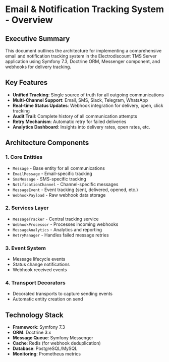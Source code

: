 # Email & Notification Tracking System - Overview

## Executive Summary
This document outlines the architecture for implementing a comprehensive email and notification tracking system in the Electrodiscount TMS Server application using Symfony 7.3, Doctrine ORM, Messenger component, and webhooks for delivery tracking.

## Key Features
- **Unified Tracking**: Single source of truth for all outgoing communications
- **Multi-Channel Support**: Email, SMS, Slack, Telegram, WhatsApp
- **Real-time Status Updates**: Webhook integration for delivery, open, click tracking
- **Audit Trail**: Complete history of all communication attempts
- **Retry Mechanism**: Automatic retry for failed deliveries
- **Analytics Dashboard**: Insights into delivery rates, open rates, etc.

## Architecture Components

### 1. Core Entities
- `Message` - Base entity for all communications
- `EmailMessage` - Email-specific tracking
- `SmsMessage` - SMS-specific tracking
- `NotificationChannel` - Channel-specific messages
- `MessageEvent` - Event tracking (sent, delivered, opened, etc.)
- `WebhookPayload` - Raw webhook data storage

### 2. Services Layer
- `MessageTracker` - Central tracking service
- `WebhookProcessor` - Processes incoming webhooks
- `MessageAnalytics` - Analytics and reporting
- `RetryManager` - Handles failed message retries

### 3. Event System
- Message lifecycle events
- Status change notifications
- Webhook received events

### 4. Transport Decorators
- Decorated transports to capture sending events
- Automatic entity creation on send

## Technology Stack
- **Framework**: Symfony 7.3
- **ORM**: Doctrine 3.x
- **Message Queue**: Symfony Messenger
- **Cache**: Redis (for webhook deduplication)
- **Database**: PostgreSQL/MySQL
- **Monitoring**: Prometheus metrics